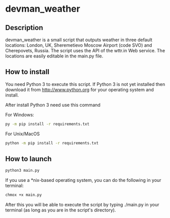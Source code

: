 # devman_weather

## Description
devman_weather is a small script that outputs weather in three default locations: London, UK, Sheremetievo Moscow Airport (code SVO) and Cherepovets, Russia.
The script uses the API of the wttr.in Web service. The locations are easily editable in the main.py file.

## How to install
You need Python 3 to execute this script. If Python 3 is not yet installed then download it from http://www.python.org for your operating system and install.

After install Python 3 need use this command

For Windows:
```sh
py -m pip install -r requirements.txt
```
For Unix/MacOS
```sh
python -m pip install -r requirements.txt
```

## How to launch

```sh
python3 main.py
```

If you use a *nix-based operating system, you can do the following in your terminal:

```sh
chmox +x main.py
```

After this you will be able to execute the script by typing ./main.py in your terminal (as long as you are in the script's directory).
